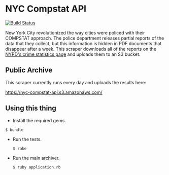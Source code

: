 # NYC Compstat API

[![Build Status](https://travis-ci.org/waltz/nyc-compstat-api.svg?branch=master)](https://travis-ci.org/waltz/nyc-compstat-api)

New York City revolutionized the way cities were policed with their COMPSTAT approach. The police department releases partial reports of the data that they collect, but this information is hidden in PDF documents that disappear after a week. This scraper downloads all of the reports on the [NYPD's crime statistics page](http://www.nyc.gov/html/nypd/html/crime_prevention/crime_statistics.shtml) and uploads them to an S3 bucket.

## Public Archive

This scraper currently runs every day and uploads the results here:

https://nyc-compstat-api.s3.amazonaws.com/

## Using this thing

* Install the required gems.

`$ bundle`

* Run the tests.

  `$ rake`

* Run the main archiver.

	`$ ruby application.rb`
